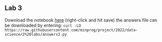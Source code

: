 ## Lab 3

Download the notebook [here](https://raw.githubusercontent.com/minprog/project/2022/data-science/2%20labs/lab3.ipynb) (right-click and hit save) the answers file can be downloaded by entering:
`curl -LO https://raw.githubusercontent.com/minprog/project/2022/data-science/2%20labs/answers3.py`